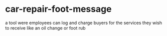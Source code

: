 # car-repair-foot-message
a tool were employees can log and charge buyers for the services they wish to receive like an oil change or foot rub

